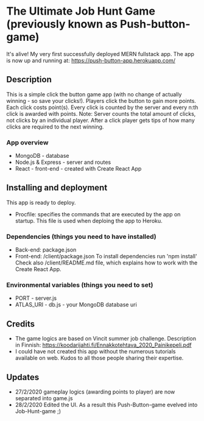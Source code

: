 # The Ultimate Job Hunt Game (previously known as Push-button-game)

It's alive! My very first successfully deployed MERN fullstack app. 
The app is now up and running at: https://push-button-app.herokuapp.com/

## Description
This is a simple click the button game app (with no change of actually winning - so save your clicks!).
Players click the button to gain more points. Each click costs point(s). Every click is counted by the server and every n:th click is awarded with points. Note: Server counts the total amount of clicks, not clicks by an individual player. After a click player gets tips of how many clicks are required to the next winning.

### App overview
* MongoDB - database
* Node.js & Express - server and routes
* React - front-end - created with Create React App

## Installing and deployment
This app is ready to deploy.
* Procfile: specifies the commands that are executed by the app on startup. This file is used when deploing the app to Heroku.

### Dependencies (things you need to have installed)
* Back-end: package.json
* Front-end: /client/package.json
To install dependencies run 'npm install'
Check also /client/README.md file, which explains how to work with the Create React App.

### Environmental variables (things you need to set)
* PORT - server.js
* ATLAS_URI - db.js - your MongoDB database uri

## Credits
* The game logics are based on Vincit summer job challenge. Description in Finnish: https://koodarijahti.fi/Ennakkotehtava_2020_Painikepeli.pdf
* I could have not created this app without the numerous tutorials available on web. Kudos to all those people sharing their expertise.

## Updates
* 27/2/2020 gameplay logics (awarding points to player) are now separated into game.js 
* 28/2/2020 Edited the UI. As a result this Push-Button-game evelved into Job-Hunt-game ;)
